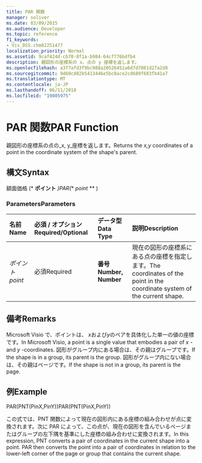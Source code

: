 ```yaml
---
title: PAR 関数
manager: soliver
ms.date: 03/09/2015
ms.audience: Developer
ms.topic: reference
f1_keywords:
- Vis_DSS.chm82251477
localization_priority: Normal
ms.assetid: 9caf424d-cb70-8f1a-b984-64cf776bdfb4
description: 親図形の座標系の x、点の y 座標を返します。
ms.openlocfilehash: a3f7afd3f9bc988a20526451a6d7d7081d27a2d8
ms.sourcegitcommit: 9d60cd82b5413446e5bc8ace2cd689f683fb41a7
ms.translationtype: MT
ms.contentlocale: ja-JP
ms.lasthandoff: 06/11/2018
ms.locfileid: "19805975"
---
```

# <a name="par-function"></a><span data-ttu-id="e6a21-103">PAR 関数</span><span class="sxs-lookup"><span data-stu-id="e6a21-103">PAR Function</span></span>

<span data-ttu-id="e6a21-104">親図形の座標系の点の_x, y_座標を返します。</span><span class="sxs-lookup"><span data-stu-id="e6a21-104">Returns the  _x,y_ coordinates of a point in the coordinate system of the shape's parent.</span></span> 
  
## <a name="syntax"></a><span data-ttu-id="e6a21-105">構文</span><span class="sxs-lookup"><span data-stu-id="e6a21-105">Syntax</span></span>

<span data-ttu-id="e6a21-106">額面価格 (* **ポイント** *)</span><span class="sxs-lookup"><span data-stu-id="e6a21-106">PAR(** *point* ** )</span></span> 
  
### <a name="parameters"></a><span data-ttu-id="e6a21-107">Parameters</span><span class="sxs-lookup"><span data-stu-id="e6a21-107">Parameters</span></span>

|<span data-ttu-id="e6a21-108">**名前**</span><span class="sxs-lookup"><span data-stu-id="e6a21-108">**Name**</span></span>|<span data-ttu-id="e6a21-109">**必須 / オプション**</span><span class="sxs-lookup"><span data-stu-id="e6a21-109">**Required/Optional**</span></span>|<span data-ttu-id="e6a21-110">**データ型**</span><span class="sxs-lookup"><span data-stu-id="e6a21-110">**Data Type**</span></span>|<span data-ttu-id="e6a21-111">**説明**</span><span class="sxs-lookup"><span data-stu-id="e6a21-111">**Description**</span></span>|
|:-----|:-----|:-----|:-----|
| <span data-ttu-id="e6a21-112">_ポイント_</span><span class="sxs-lookup"><span data-stu-id="e6a21-112">_point_</span></span> <br/> |<span data-ttu-id="e6a21-113">必須</span><span class="sxs-lookup"><span data-stu-id="e6a21-113">Required</span></span>  <br/> |<span data-ttu-id="e6a21-114">**番号**</span><span class="sxs-lookup"><span data-stu-id="e6a21-114">**Number, Number**</span></span> <br/> |<span data-ttu-id="e6a21-115">現在の図形の座標系にある点の座標を指定します。</span><span class="sxs-lookup"><span data-stu-id="e6a21-115">The coordinates of the point in the coordinate system of the current shape.</span></span>  <br/> |
   
## <a name="remarks"></a><span data-ttu-id="e6a21-116">備考</span><span class="sxs-lookup"><span data-stu-id="e6a21-116">Remarks</span></span>

<span data-ttu-id="e6a21-117">Microsoft Visio で、ポイントは、 *x*および*y*のペアを具体化した単一の値の座標です。</span><span class="sxs-lookup"><span data-stu-id="e6a21-117">In Microsoft Visio, a point is a single value that embodies a pair of  *x*  - and  *y*  -coordinates.</span></span> <span data-ttu-id="e6a21-118">図形がグループ内にある場合は、その親はグループです。</span><span class="sxs-lookup"><span data-stu-id="e6a21-118">If the shape is in a group, its parent is the group.</span></span> <span data-ttu-id="e6a21-119">図形がグループ内にない場合は、その親はページです。</span><span class="sxs-lookup"><span data-stu-id="e6a21-119">If the shape is not in a group, its parent is the page.</span></span> 
  
## <a name="example"></a><span data-ttu-id="e6a21-120">例</span><span class="sxs-lookup"><span data-stu-id="e6a21-120">Example</span></span>

<span data-ttu-id="e6a21-121">PAR(PNT(PinX,PinY))</span><span class="sxs-lookup"><span data-stu-id="e6a21-121">PAR(PNT(PinX,PinY))</span></span> 
  
<span data-ttu-id="e6a21-p102">この式では、PNT 関数によって現在の図形内にある座標の組み合わせが点に変換されます。次に PAR によって、この点が、現在の図形を含んでいるページまたはグループの左下隅を基準にした座標の組み合わせに変換されます。</span><span class="sxs-lookup"><span data-stu-id="e6a21-p102">In this expression, PNT converts a pair of coordinates in the current shape into a point. PAR then converts the point into a pair of coordinates in relation to the lower-left corner of the page or group that contains the current shape.</span></span> 
  

